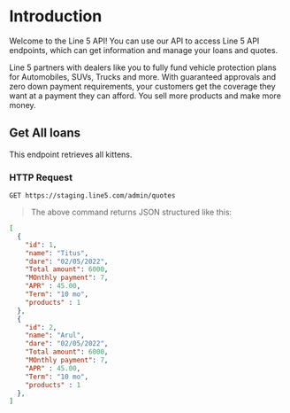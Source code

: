 

# Introduction

Welcome to the Line 5 API! You can use our API to access Line 5  API endpoints, which can get information and manage your loans and quotes.

Line 5 partners with dealers like you to fully fund vehicle protection plans for Automobiles, SUVs, Trucks and more. With guaranteed approvals and zero down payment requirements, your customers get the coverage they want at a payment they can afford. You sell more products and make more money.


## Get All loans

This endpoint retrieves all kittens.

### HTTP Request

`GET https://staging.line5.com/admin/quotes`

> The above command returns JSON structured like this:

```json
[
  {
    "id": 1,
    "name": "Titus",
    "dare": "02/05/2022",
    "Total amount": 6000,
    "MOnthly payment": 7,
    "APR" : 45.00,
    "Term": "10 mo",
    "products" : 1
  },
  {
    "id": 2,
    "name": "Arul",
    "dare": "02/05/2022",
    "Total amount": 6000,
    "MOnthly payment": 7,
    "APR" : 45.00,
    "Term": "10 mo",
    "products" : 1
  },
]
```


